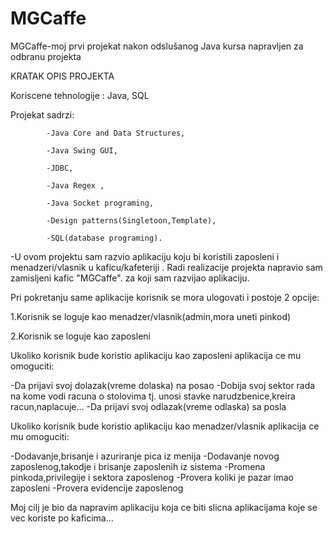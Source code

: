 # MGCaffe
MGCaffe-moj prvi projekat nakon odslušanog Java kursa napravljen za odbranu projekta

KRATAK OPIS PROJEKTA

Koriscene tehnologije : Java, SQL

Projekat sadrzi:

            -Java Core and Data Structures, 

            -Java Swing GUI,
            
            -JDBC,

            -Java Regex ,
            
            -Java Socket programing,
            
            -Design patterns(Singletoon,Template),
            
            -SQL(database programing).

-U ovom projektu sam razvio aplikaciju koju bi koristili zaposleni i menadzeri/vlasnik u kaficu/kafeteriji . Radi realizacije projekta napravio sam zamisljeni kafic "MGCaffe". za koji sam razvijao aplikaciju.

Pri pokretanju same aplikacije korisnik se mora ulogovati i postoje 2 opcije:

1.Korisnik se loguje kao menadzer/vlasnik(admin,mora uneti pinkod)

2.Korisnik se loguje kao zaposleni

Ukoliko korisnik bude koristio aplikaciju kao zaposleni aplikacija ce mu omoguciti:

-Da prijavi svoj dolazak(vreme dolaska) na posao
-Dobija svoj sektor rada na kome vodi racuna o stolovima tj. unosi stavke narudzbenice,kreira racun,naplacuje...
-Da prijavi svoj odlazak(vreme odlaska) sa posla

Ukoliko korisnik bude koristio aplikaciju kao menadzer/vlasnik aplikacija ce mu omoguciti:

-Dodavanje,brisanje i azuriranje pica iz menija
-Dodavanje novog zaposlenog,takodje i brisanje zaposlenih iz sistema
-Promena pinkoda,privilegije i sektora zaposlenog
-Provera koliki je pazar imao zaposleni
-Provera evidencije zaposlenog

Moj cilj je bio da napravim aplikaciju koja ce biti slicna aplikacijama koje se vec koriste po kaficima...
